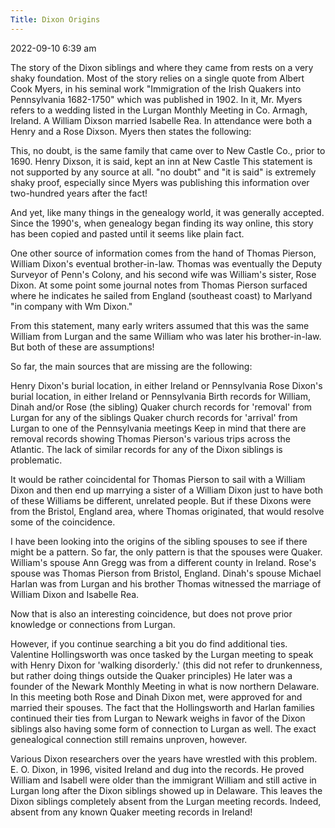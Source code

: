 ```yaml
---
Title: Dixon Origins
---
```

2022-09-10 6:39 am

The story of the Dixon siblings and where they came from rests on a very shaky foundation. Most of the story relies on a single quote from Albert Cook Myers, in his seminal work "Immigration of the Irish Quakers into Pennsylvania 1682-1750" which was published in 1902. In it, Mr. Myers refers to a wedding listed in the Lurgan Monthly Meeting in Co. Armagh, Ireland. A William Dixson married Isabelle Rea. In attendance were both a Henry and a Rose Dixson. Myers then states the following:

This, no doubt, is the same family that came over to New Castle Co., prior to 1690. Henry Dixson, it is said, kept an inn at New Castle
This statement is not supported by any source at all. "no doubt" and "it is said" is extremely shaky proof, especially since Myers was publishing this information over two-hundred years after the fact!

And yet, like many things in the genealogy world, it was generally accepted. Since the 1990's, when genealogy began finding its way online, this story has been copied and pasted until it seems like plain fact.

One other source of information comes from the hand of Thomas Pierson, William Dixon's eventual brother-in-law. Thomas was eventually the Deputy Surveyor of Penn's Colony, and his second wife was William's sister, Rose Dixon. At some point some journal notes from Thomas Pierson surfaced where he indicates he sailed from England (southeast coast) to Marlyand "in company with Wm Dixon."

From this statement, many early writers assumed that this was the same William from Lurgan and the same William who was later his brother-in-law. But both of these are assumptions!

So far, the main sources that are missing are the following:

Henry Dixon's burial location, in either Ireland or Pennsylvania
Rose Dixon's burial location, in either Ireland or Pennsylvania
Birth records for William, Dinah and/or Rose (the sibling)
Quaker church records for 'removal' from Lurgan for any of the siblings
Quaker church records for 'arrival' from Lurgan to one of the Pennsylvania meetings
Keep in mind that there are removal records showing Thomas Pierson's various trips across the Atlantic. The lack of similar records for any of the Dixon siblings is problematic.

It would be rather coincidental for Thomas Pierson to sail with a William Dixon and then end up marrying a sister of a William Dixon just to have both of these Williams be different, unrelated people. But if these Dixons were from the Bristol, England area, where Thomas originated, that would resolve some of the coincidence.

I have been looking into the origins of the sibling spouses to see if there might be a pattern. So far, the only pattern is that the spouses were Quaker. William's spouse Ann Gregg was from a different county in Ireland. Rose's spouse was Thomas Pierson from Bristol, England. Dinah's spouse Michael Harlan was from Lurgan and his brother Thomas witnessed the marriage of William Dixon and Isabelle Rea.

Now that is also an interesting coincidence, but does not prove prior knowledge or connections from Lurgan.

However, if you continue searching a bit you do find additional ties. Valentine Hollingsworth was once tasked by the Lurgan meeting to speak with Henry Dixon for 'walking disorderly.' (this did not refer to drunkenness, but rather doing things outside the Quaker principles) He later was a founder of the Newark Monthly Meeting in what is now northern Delaware. In this meeting both Rose and Dinah Dixon met, were approved for and married their spouses. The fact that the Hollingsworth and Harlan families continued their ties from Lurgan to Newark weighs in favor of the Dixon siblings also having some form of connection to Lurgan as well. The exact genealogical connection still remains unproven, however.

Various Dixon researchers over the years have wrestled with this problem. E. O. Dixon, in 1996, visited Ireland and dug into the records. He proved William and Isabell were older than the immigrant William and still active in Lurgan long after the Dixon siblings showed up in Delaware. This leaves the Dixon siblings completely absent from the Lurgan meeting records. Indeed, absent from any known Quaker meeting records in Ireland!